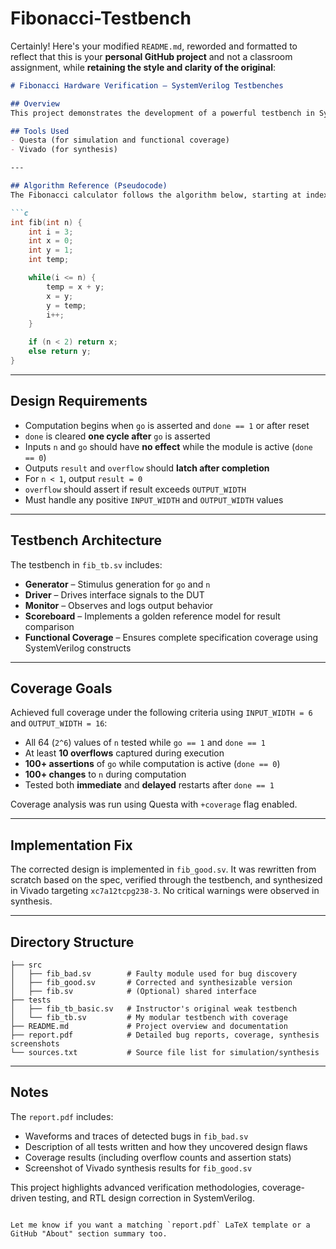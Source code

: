 # Fibonacci-Testbench
Certainly! Here's your modified `README.md`, reworded and formatted to reflect that this is your **personal GitHub project** and not a classroom assignment, while **retaining the style and clarity of the original**:

````markdown
# Fibonacci Hardware Verification – SystemVerilog Testbenches

## Overview
This project demonstrates the development of a powerful testbench in SystemVerilog to detect and correct faulty behavior in a Fibonacci calculator module. The original module (`fib_bad.sv`) contains multiple hidden bugs that are not caught by the provided basic testbench. I built a modular testbench environment, identified and documented all issues, and implemented a synthesizable, fully working design (`fib_good.sv`).

## Tools Used
- Questa (for simulation and functional coverage)
- Vivado (for synthesis)

---

## Algorithm Reference (Pseudocode)
The Fibonacci calculator follows the algorithm below, starting at index 0. For `n < 1`, the output is defined as 0.

```c
int fib(int n) {
    int i = 3;
    int x = 0;
    int y = 1;
    int temp;

    while(i <= n) {
        temp = x + y;
        x = y;
        y = temp;
        i++;
    }

    if (n < 2) return x;
    else return y;
}
````

---

## Design Requirements

* Computation begins when `go` is asserted and `done == 1` or after reset
* `done` is cleared **one cycle after** `go` is asserted
* Inputs `n` and `go` should have **no effect** while the module is active (`done == 0`)
* Outputs `result` and `overflow` should **latch after completion**
* For `n < 1`, output `result = 0`
* `overflow` should assert if result exceeds `OUTPUT_WIDTH`
* Must handle any positive `INPUT_WIDTH` and `OUTPUT_WIDTH` values

---

## Testbench Architecture

The testbench in `fib_tb.sv` includes:

* **Generator** – Stimulus generation for `go` and `n`
* **Driver** – Drives interface signals to the DUT
* **Monitor** – Observes and logs output behavior
* **Scoreboard** – Implements a golden reference model for result comparison
* **Functional Coverage** – Ensures complete specification coverage using SystemVerilog constructs

---

## Coverage Goals

Achieved full coverage under the following criteria using `INPUT_WIDTH = 6` and `OUTPUT_WIDTH = 16`:

* All 64 (`2^6`) values of `n` tested while `go == 1` and `done == 1`
* At least **10 overflows** captured during execution
* **100+ assertions** of `go` while computation is active (`done == 0`)
* **100+ changes** to `n` during computation
* Tested both **immediate** and **delayed** restarts after `done == 1`

Coverage analysis was run using Questa with `+coverage` flag enabled.

---

## Implementation Fix

The corrected design is implemented in `fib_good.sv`. It was rewritten from scratch based on the spec, verified through the testbench, and synthesized in Vivado targeting `xc7a12tcpg238-3`. No critical warnings were observed in synthesis.

---

## Directory Structure

```
├── src
│   ├── fib_bad.sv        # Faulty module used for bug discovery
│   ├── fib_good.sv       # Corrected and synthesizable version
│   ├── fib.sv            # (Optional) shared interface
├── tests
│   ├── fib_tb_basic.sv   # Instructor's original weak testbench
│   └── fib_tb.sv         # My modular testbench with coverage
├── README.md             # Project overview and documentation
├── report.pdf            # Detailed bug reports, coverage, synthesis screenshots
└── sources.txt           # Source file list for simulation/synthesis
```

---

## Notes

The `report.pdf` includes:

* Waveforms and traces of detected bugs in `fib_bad.sv`
* Description of all tests written and how they uncovered design flaws
* Coverage results (including overflow counts and assertion stats)
* Screenshot of Vivado synthesis results for `fib_good.sv`

This project highlights advanced verification methodologies, coverage-driven testing, and RTL design correction in SystemVerilog.

```

Let me know if you want a matching `report.pdf` LaTeX template or a GitHub "About" section summary too.
```
